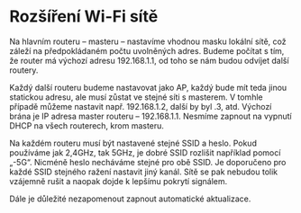 # Rozšíření Wi-Fi sítě

Na hlavním routeru – masteru – nastavíme vhodnou masku lokální sítě, což záleží na předpokládaném počtu uvolněných adres. Budeme počítat s tím, že router má výchozí adresu 192.168.1.1, od toho se nám budou odvíjet další routery.


Každý další routeru budeme nastavovat jako AP, každý bude mít teda jinou statickou adresu, ale musí zůstat ve stejné síti s masterem. V tomhle případě můžeme nastavit např. 192.168.1.2, další by byl .3, atd. Výchozí brána je IP adresa master routeru – 192.168.1.1. Nesmíme zapnout na vypnutí DHCP na všech routerech, krom masteru.

Na každém routeru musí být nastavené stejné SSID a heslo. Pokud používáme jak 2,4GHz, tak 5GHz, je dobré SSID rozlišit například pomocí „-5G“. Nicméně heslo necháváme stejné pro obě SSID.
Je doporučeno pro každé SSID stejného ražení nastavit jiný kanál. Sítě se pak nebudou tolik vzájemně rušit a naopak dojde k lepšímu pokrytí signálem.

Dále je důležité nezapomenout zapnout automatické aktualizace.
